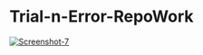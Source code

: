 # Trial-n-Error-RepoWork

<a href="https://ibb.co/zXRfjpx"><img src="https://i.ibb.co/tqsCkgK/Screenshot-7.png" alt="Screenshot-7" border="0" /></a>
